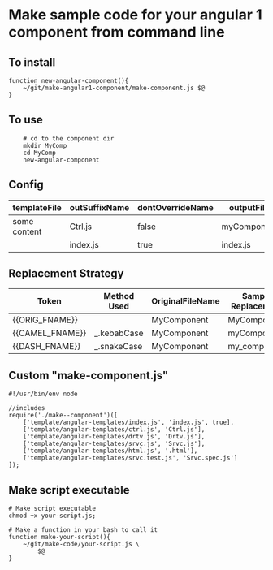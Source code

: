Make sample code for your angular 1 component from command line
================================================================


## To install
```
function new-angular-component(){
    ~/git/make-angular1-component/make-component.js $@
}
```


## To use
```
    # cd to the component dir
    mkdir MyComp
    cd MyComp
    new-angular-component
```


## Config
| templateFile | outSuffixName | dontOverrideName | outputFileName     |
|--------------|---------------|------------------|--------------------|
| some content | Ctrl.js       | false            | myComponentCtrl.js |
|              | index.js      | true             | index.js           |



## Replacement Strategy
| Token           | Method Used | OriginalFileName | Sample Replacement |
|-----------------|-------------|------------------|--------------------|
| {{ORIG_FNAME}}  |             | MyComponent      | MyComponent        |
| {{CAMEL_FNAME}} | _.kebabCase | MyComponent      | myComponent        |
| {{DASH_FNAME}}  | _.snakeCase | MyComponent      | my_component       |



## Custom "make-component.js"
```
#!/usr/bin/env node

//includes
require('./make--component')([
    ['template/angular-templates/index.js', 'index.js', true],
    ['template/angular-templates/ctrl.js', 'Ctrl.js'],
    ['template/angular-templates/drtv.js', 'Drtv.js'],
    ['template/angular-templates/srvc.js', 'Srvc.js'],
    ['template/angular-templates/html.js', '.html'],
    ['template/angular-templates/srvc.test.js', 'Srvc.spec.js']
]);
```


## Make script executable
```
# Make script executable
chmod +x your-script.js;

# Make a function in your bash to call it
function make-your-script(){
    ~/git/make-code/your-script.js \
        $@
}
```
